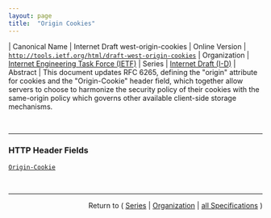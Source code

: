 ```yaml
---
layout: page
title:  "Origin Cookies"
---
```


| Canonical Name | Internet Draft west-origin-cookies
| Online Version | [`http://tools.ietf.org/html/draft-west-origin-cookies`](http://tools.ietf.org/html/draft-west-origin-cookies)
| Organization | [Internet Engineering Task Force (IETF)](..)
| Series | [Internet Draft (I-D)](.)
| Abstract | This document updates RFC 6265, defining the "origin" attribute for cookies and the "Origin-Cookie" header field, which together allow servers to choose to harmonize the security policy of their cookies with the same-origin policy which governs other available client-side storage mechanisms.

<br/>
<hr/>

### HTTP Header Fields

[`Origin-Cookie`](/concepts/http-header/Origin-Cookie "The user agent includes stored cookies whose &#34;origin-flag&#34; is set in the &#34;Origin-Cookie&#34; request header. When the user agent generates an HTTP request, it MUST NOT attach more than one &#34;Origin-Cookie&#34; header field.")



<br/>
<hr/>

<p style="text-align: right">Return to ( <a href="./">Series</a> | <a href="../">Organization</a> | <a href="../../">all Specifications</a> )</p>
